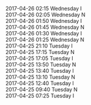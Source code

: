 2017-04-26 02:15 Wednesday  I  
2017-04-26 02:05 Wednesday  N  
2017-04-26 01:50 Wednesday  I  
2017-04-26 01:45 Wednesday  N  
2017-04-26 01:30 Wednesday  I  
2017-04-26 01:25 Wednesday  N  
2017-04-25 21:10 Tuesday  I  
2017-04-25 17:15 Tuesday  N  
2017-04-25 17:05 Tuesday  I  
2017-04-25 13:50 Tuesday  N  
2017-04-25 13:40 Tuesday  I  
2017-04-25 13:10 Tuesday  N  
2017-04-25 12:40 Tuesday  I  
2017-04-25 09:40 Tuesday  N  
2017-04-25 07:25 Tuesday  I  
